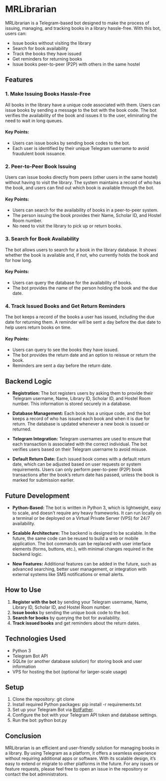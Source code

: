 # MRLibrarian

MRLibrarian is a Telegram-based bot designed to make the process of issuing, managing, and tracking books in a library hassle-free. With this bot, users can:

- Issue books without visiting the library
- Search for book availability
- Track the books they have issued
- Get reminders for returning books
- Issue books peer-to-peer (P2P) with others in the same hostel

## Features

### 1. **Make Issuing Books Hassle-Free**
All books in the library have a unique code associated with them. Users can issue books by sending a message to the bot with the book code. The bot verifies the availability of the book and issues it to the user, eliminating the need to wait in long queues.

#### Key Points:
- Users can issue books by sending book codes to the bot.
- Each user is identified by their unique Telegram username to avoid fraudulent book issuance.

### 2. **Peer-to-Peer Book Issuing**
Users can issue books directly from peers (other users in the same hostel) without having to visit the library. The system maintains a record of who has the book, and users can find out which book is available through the bot.

#### Key Points:
- Users can search for the availability of books in a peer-to-peer system.
- The person issuing the book provides their Name, Scholar ID, and Hostel Room number.
- No need to visit the library to pick up or return books.

### 3. **Search for Book Availability**
The bot allows users to search for a book in the library database. It shows whether the book is available and, if not, who currently holds the book and for how long.

#### Key Points:
- Users can query the database for the availability of books.
- The bot provides the name of the person holding the book and the due date.

### 4. **Track Issued Books and Get Return Reminders**
The bot keeps a record of the books a user has issued, including the due date for returning them. A reminder will be sent a day before the due date to help users return books on time.

#### Key Points:
- Users can query to see the books they have issued.
- The bot provides the return date and an option to reissue or return the book.
- Reminders are sent a day before the return date.

## Backend Logic

- **Registration:** The bot registers users by asking them to provide their Telegram username, Name, Library ID, Scholar ID, and Hostel Room number. This information is stored securely in a database.
  
- **Database Management:** Each book has a unique code, and the bot keeps a record of who has issued each book and when it is due for return. The database is updated whenever a new book is issued or returned.

- **Telegram Integration:** Telegram usernames are used to ensure that each transaction is associated with the correct individual. The bot verifies users based on their Telegram username to avoid misuse.

- **Default Return Date:** Each issued book comes with a default return date, which can be adjusted based on user requests or system requirements. Users can only perform peer-to-peer (P2P) book transactions after the book’s return date has passed, unless the book is marked for submission earlier.

## Future Development

- **Python-Based:** The bot is written in Python 3, which is lightweight, easy to scale, and doesn't require any heavy frameworks. It can run locally on a terminal or be deployed on a Virtual Private Server (VPS) for 24/7 availability.
  
- **Scalable Architecture:** The backend is designed to be scalable. In the future, the same code can be reused to build a web or mobile application. The bot commands can be replaced with user interface elements (forms, buttons, etc.), with minimal changes required in the backend logic.

- **New Features:** Additional features can be added in the future, such as advanced searching, better user management, or integration with external systems like SMS notifications or email alerts.

## How to Use

1. **Register with the bot** by sending your Telegram username, Name, Library ID, Scholar ID, and Hostel Room number.
2. **Issue books** by sending the unique book code to the bot.
3. **Search for books** by querying the bot for availability.
4. **Track issued books** and get reminders about the return dates.

## Technologies Used

- Python 3
- Telegram Bot API
- SQLite (or another database solution) for storing book and user information
- VPS for hosting the bot (optional for larger-scale usage)

## Setup

1. Clone the repository: git clone <repository-url>
2. Install required Python packages: pip install -r requirements.txt
3. Set up your Telegram Bot via [BotFather](https://core.telegram.org/bots#botfather).
4. Configure the bot with your Telegram API token and database settings.
5. Run the bot: python bot.py


## Conclusion

MRLibrarian is an efficient and user-friendly solution for managing books in a library. By using Telegram as a platform, it offers a seamless experience without requiring additional apps or software. With its scalable design, it’s easy to extend or migrate to other platforms in the future.
For any issues or feature requests, please feel free to open an issue in the repository or contact the bot administrators.



